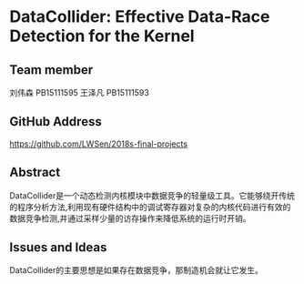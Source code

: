 # DataCollider: Effective Data-Race Detection for the Kernel

## Team member

刘伟森 PB15111595
王泽凡 PB15111593

## GitHub Address

https://github.com/LWSen/2018s-final-projects

## Abstract

DataCollider是一个动态检测内核模块中数据竞争的轻量级工具。它能够绕开传统的程序分析方法,利用现有硬件结构中的调试寄存器对复杂的内核代码进行有效的数据竞争检测,并通过采样少量的访存操作来降低系统的运行时开销。  

## Issues and Ideas

DataCollider的主要思想是如果存在数据竞争，那制造机会就让它发生。  

